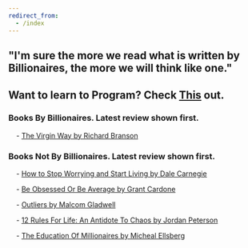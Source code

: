 ```yaml
---
redirect_from:
  - /index
---
```


## "I'm sure the more we read what is written by Billionaires, the more we will think like one."

## Want to learn to Program? Check [This](https://www.youtube.com/channel/UCwqGN-vQb6eGs1IUVP1Czow) out.

### Books By Billionaires. Latest review shown first.

&nbsp;&nbsp;&nbsp;&nbsp;- [The Virgin Way by Richard Branson](https://booksbybillionaires.github.io/Books-By-Billionaires/the-virgin-way.html
)

### Books Not By Billionaires. Latest review shown first.

&nbsp;&nbsp;&nbsp;&nbsp;- [How to Stop Worrying and Start Living by Dale Carnegie](https://booksbybillionaires.github.io/Books-By-Billionaires/how-to-stop-worrying-and-start-living.html)

&nbsp;&nbsp;&nbsp;&nbsp;- [Be Obsessed Or Be Average by Grant Cardone](https://booksbybillionaires.github.io/Books-By-Billionaires/be-obsessed-or-be-average.html)

&nbsp;&nbsp;&nbsp;&nbsp;- [Outliers by Malcom Gladwell](https://booksbybillionaires.github.io/Books-By-Billionaires/outliers.html)

&nbsp;&nbsp;&nbsp;&nbsp;- [12 Rules For Life: An Antidote To Chaos by Jordan Peterson](https://booksbybillionaires.github.io/Books-By-Billionaires/twelve-rules-for-life.html)

&nbsp;&nbsp;&nbsp;&nbsp;- [The Education Of Millionaires by Micheal Ellsberg](https://booksbybillionaires.github.io/Books-By-Billionaires/the-education-of-millionaires.html)
 
